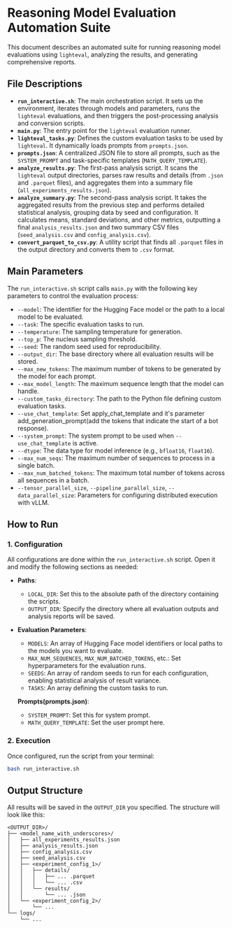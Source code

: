 # Reasoning Model Evaluation Automation Suite

This document describes an automated suite for running reasoning model evaluations using `lighteval`, analyzing the results, and generating comprehensive reports.

## File Descriptions

- **`run_interactive.sh`**: The main orchestration script. It sets up the environment, iterates through models and parameters, runs the `lighteval` evaluations, and then triggers the post-processing analysis and conversion scripts.
- **`main.py`**: The entry point for the `lighteval` evaluation runner.
- **`lighteval_tasks.py`**: Defines the custom evaluation tasks to be used by `lighteval`. It dynamically loads prompts from `prompts.json`.
- **`prompts.json`**: A centralized JSON file to store all prompts, such as the `SYSTEM_PROMPT` and task-specific templates (`MATH_QUERY_TEMPLATE`).
- **`analyze_results.py`**: The first-pass analysis script. It scans the `lighteval` output directories, parses raw results and details (from `.json` and `.parquet` files), and aggregates them into a summary file (`all_experiments_results.json`).
- **`analyze_summary.py`**: The second-pass analysis script. It takes the aggregated results from the previous step and performs detailed statistical analysis, grouping data by seed and configuration. It calculates means, standard deviations, and other metrics, outputting a final `analysis_results.json` and two summary CSV files (`seed_analysis.csv` and `config_analysis.csv`).
- **`convert_parquet_to_csv.py`**: A utility script that finds all `.parquet` files in the output directory and converts them to `.csv` format.

## Main Parameters

The `run_interactive.sh` script calls `main.py` with the following key parameters to control the evaluation process:

- `--model`: The identifier for the Hugging Face model or the path to a local model to be evaluated.
- `--task`: The specific evaluation tasks to run.
- `--temperature`: The sampling temperature for generation.
- `--top_p`: The nucleus sampling threshold.
- `--seed`: The random seed used for reproducibility.
- `--output_dir`: The base directory where all evaluation results will be stored.
- `--max_new_tokens`: The maximum number of tokens to be generated by the model for each prompt.
- `--max_model_length`: The maximum sequence length that the model can handle.
- `--custom_tasks_directory`: The path to the Python file defining custom evaluation tasks.
- `--use_chat_template`: Set apply_chat_template and it's parameter add_generation_prompt(add the tokens that indicate the start of a bot response).
- `--system_prompt`: The system prompt to be used when `--use_chat_template` is active.
- `--dtype`: The data type for model inference (e.g., `bfloat16`, `float16`).
- `--max_num_seqs`: The maximum number of sequences to process in a single batch.
- `--max_num_batched_tokens`: The maximum total number of tokens across all sequences in a batch.
- `--tensor_parallel_size`, `--pipeline_parallel_size`, `--data_parallel_size`: Parameters for configuring distributed execution with vLLM.

## How to Run

### 1. Configuration

All configurations are done within the `run_interactive.sh` script. Open it and modify the following sections as needed:

- **Paths**:
  - `LOCAL_DIR`: Set this to the absolute path of the directory containing the scripts.
  - `OUTPUT_DIR`: Specify the directory where all evaluation outputs and analysis reports will be saved.

- **Evaluation Parameters**:
  - `MODELS`: An array of Hugging Face model identifiers or local paths to the models you want to evaluate.
  - `MAX_NUM_SEQUENCES`, `MAX_NUM_BATCHED_TOKENS`, etc.: Set hyperparameters for the evaluation runs.
  - `SEEDS`: An array of random seeds to run for each configuration, enabling statistical analysis of result variance.
  - `TASKS`: An array defining the custom tasks to run.

  **Prompts(prompts.json)**:
  - `SYSTEM_PROMPT`: Set this for system prompt.
  - `MATH_QUERY_TEMPLATE`: Set the user prompt here.


### 2. Execution

Once configured, run the script from your terminal:

```bash
bash run_interactive.sh
```

## Output Structure

All results will be saved in the `OUTPUT_DIR` you specified. The structure will look like this:

```
<OUTPUT_DIR>/
├── <model_name_with_underscores>/
│   ├── all_experiments_results.json
│   ├── analysis_results.json
│   ├── config_analysis.csv
│   ├── seed_analysis.csv
│   ├── <experiment_config_1>/
│   │   ├── details/
│   │   │   ├── ... .parquet
│   │   │   └── ... .csv
│   │   └── results/
│   │       └── ... .json
│   └── <experiment_config_2>/
│       └── ...
└── logs/
    └── ...
```